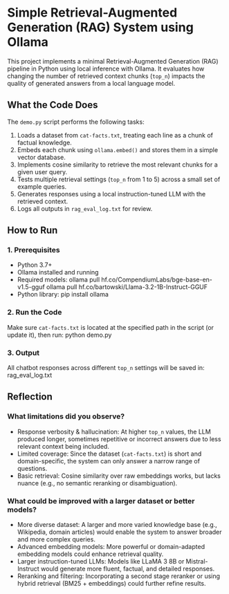 # Simple Retrieval-Augmented Generation (RAG) System using Ollama

This project implements a minimal Retrieval-Augmented Generation (RAG) pipeline in Python using local inference with Ollama. It evaluates how changing the number of retrieved context chunks (`top_n`) impacts the quality of generated answers from a local language model.

## What the Code Does

The `demo.py` script performs the following tasks:

1. Loads a dataset from `cat-facts.txt`, treating each line as a chunk of factual knowledge.
2. Embeds each chunk using `ollama.embed()` and stores them in a simple vector database.
3. Implements cosine similarity to retrieve the most relevant chunks for a given user query.
4. Tests multiple retrieval settings (`top_n` from 1 to 5) across a small set of example queries.
5. Generates responses using a local instruction-tuned LLM with the retrieved context.
6. Logs all outputs in `rag_eval_log.txt` for review.

## How to Run

  ### 1. Prerequisites
  - Python 3.7+
  - Ollama installed and running
  - Required models:
    ollama pull hf.co/CompendiumLabs/bge-base-en-v1.5-gguf
    ollama pull hf.co/bartowski/Llama-3.2-1B-Instruct-GGUF
  - Python library:
    pip install ollama
  
  ### 2. Run the Code
  Make sure `cat-facts.txt` is located at the specified path in the script (or update it), then run:
    python demo.py
  
  ### 3. Output
  All chatbot responses across different `top_n` settings will be saved in:
    rag_eval_log.txt

## Reflection

### What limitations did you observe?

- Response verbosity & hallucination: At higher `top_n` values, the LLM produced longer, sometimes repetitive or incorrect answers due to less relevant context being included.
- Limited coverage: Since the dataset (`cat-facts.txt`) is short and domain-specific, the system can only answer a narrow range of questions.
- Basic retrieval: Cosine similarity over raw embeddings works, but lacks nuance (e.g., no semantic reranking or disambiguation).

### What could be improved with a larger dataset or better models?

- More diverse dataset: A larger and more varied knowledge base (e.g., Wikipedia, domain articles) would enable the system to answer broader and more complex queries.
- Advanced embedding models: More powerful or domain-adapted embedding models could enhance retrieval quality.
- Larger instruction-tuned LLMs: Models like LLaMA 3 8B or Mistral-Instruct would generate more fluent, factual, and detailed responses.
- Reranking and filtering: Incorporating a second stage reranker or using hybrid retrieval (BM25 + embeddings) could further refine results.
